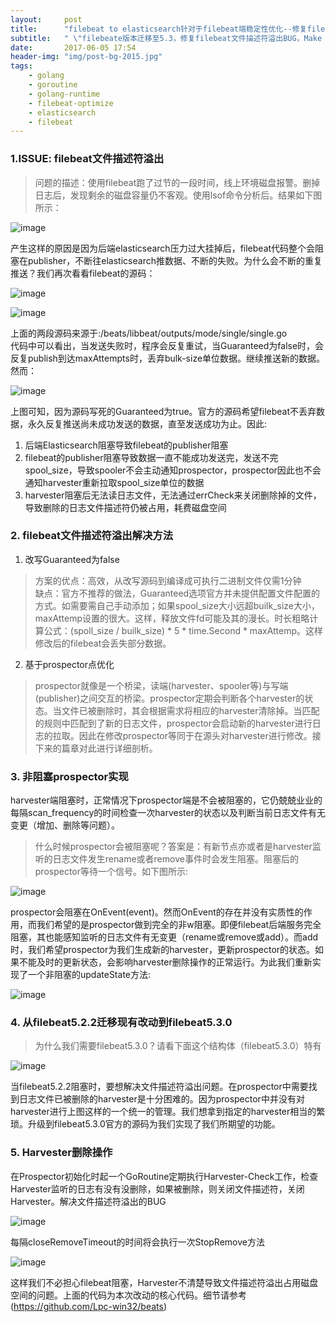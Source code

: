 ```yaml
---
layout:     post
title:      "filebeat to elasticsearch针对于filebeat端稳定性优化--修复filebeat文件描述符溢出问题"
subtitle:   " \"filebeate版本迁移至5.3，修复filebeat文件描述符溢出BUG，Make our filebeat stronger!\""
date:       2017-06-05 17:54
header-img: "img/post-bg-2015.jpg" 
tags:
    - golang
    - goroutine
    - golang-runtime
    - filebeat-optimize
    - elasticsearch
    - filebeat
---
```


### 1.ISSUE: filebeat文件描述符溢出

> 问题的描述：使用filebeat跑了过节的一段时间，线上环境磁盘报警。删掉日志后，发现剩余的磁盘容量仍不客观。使用lsof命令分析后。结果如下图所示：

![image](http://lpc-win32.github.io/img/2017-06-05/lsof_deleted.png)

产生这样的原因是因为后端elasticsearch压力过大挂掉后，filebeat代码整个会阻塞在publisher，不断往elasticsearch推数据、不断的失败。为什么会不断的重复推送？我们再次看看filebeat的源码：


![image](http://lpc-win32.github.io/img/2017-06-05/Guaranteed-1.png)

![image](http://lpc-win32.github.io/img/2017-06-05/Guaranteed-2.png)

上面的两段源码来源于:/beats/libbeat/outputs/mode/single/single.go  
代码中可以看出，当发送失败时，程序会反复重试，当Guaranteed为false时，会反复publish到达maxAttempts时，丢弃bulk-size单位数据。继续推送新的数据。然而：

![image](http://lpc-win32.github.io/img/2017-06-05/Guaranteed-3.png)

上图可知，因为源码写死的Guaranteed为true。官方的源码希望filebeat不丢弃数据，永久反复推送尚未成功发送的数据，直至发送成功为止。因此:

1. 后端Elasticsearch阻塞导致filebeat的publisher阻塞
2. filebeat的publisher阻塞导致数据一直不能成功发送完，发送不完spool\_size，导致spooler不会主动通知prospector，prospector因此也不会通知harvester重新拉取spool\_size单位的数据
3. harvester阻塞后无法读日志文件，无法通过errCheck来关闭删除掉的文件，导致删除的日志文件描述符仍被占用，耗费磁盘空间

### 2. filebeat文件描述符溢出解决方法

1. 改写Guaranteed为false

> 方案的优点：高效，从改写源码到编译成可执行二进制文件仅需1分钟  
缺点：官方不推荐的做法，Guaranteed选项官方并未提供配置文件配置的方式。如需要需自己手动添加；如果spool\_size大小远超builk\_size大小，maxAttemp设置的很大。这样，释放文件fd可能及其的漫长。时长粗略计算公式：(spoll\_size / builk\_size) * 5 * time.Second * maxAttemp。这样修改后的filebeat会丢失部分数据。

2. 基于prospector点优化

> prospector就像是一个桥梁，读端(harvester、spooler等)与写端(publisher)之间交互的桥梁。prospector定期会判断各个harvester的状态。当文件已被删除时，其会根据需求将相应的harvester清除掉。当匹配的规则中匹配到了新的日志文件，prospector会启动新的harvester进行日志的拉取。因此在修改prospector等同于在源头对harvester进行修改。接下来的篇章对此进行详细剖析。

### 3. 非阻塞prospector实现

harvester端阻塞时，正常情况下prospector端是不会被阻塞的，它仍兢兢业业的每隔scan\_frequency的时间检查一次harvester的状态以及判断当前日志文件有无变更（增加、删除等问题）。

> 什么时候prospector会被阻塞呢？答案是：有新节点亦或者是harvester监听的日志文件发生rename或者remove事件时会发生阻塞。阻塞后的prospector等待一个信号。如下图所示:

![image](http://lpc-win32.github.io/img/2017-06-05/prospector-1.png)

prospector会阻塞在OnEvent(event)。然而OnEvent的存在并没有实质性的作用，而我们希望的是prospector做到完全的非w阻塞。即便filebeat后端服务完全阻塞，其也能感知监听的日志文件有无变更（rename或remove或add）。而add时，我们希望prospector为我们生成新的harvester，更新prospector的状态。如果不能及时的更新状态，会影响harvester删除操作的正常运行。为此我们重新实现了一个非阻塞的updateState方法:

![image](http://lpc-win32.github.io/img/2017-06-05/prospector-2.png)

### 4. 从filebeat5.2.2迁移现有改动到filebeat5.3.0

> 为什么我们需要filebeat5.3.0？请看下面这个结构体（filebeat5.3.0）特有

![image](http://lpc-win32.github.io/img/2017-06-05/harvesterRegistry.png)

当filebeat5.2.2阻塞时，要想解决文件描述符溢出问题。在prospector中需要找到日志文件已被删除的harvester是十分困难的。因为prospector中并没有对harvester进行上图这样的一个统一的管理。我们想拿到指定的harvester相当的繁琐。升级到filebeat5.3.0官方的源码为我们实现了我们所期望的功能。

### 5. Harvester删除操作

在Prospector初始化时起一个GoRoutine定期执行Harvester-Check工作，检查Harvester监听的日志有没有没删除，如果被删除，则关闭文件描述符，关闭Harvester。解决文件描述符溢出的BUG

![image](http://lpc-win32.github.io/img/2017-06-05/stopRemove-1.png)

每隔closeRemoveTimeout的时间将会执行一次StopRemove方法

![image](http://lpc-win32.github.io/img/2017-06-05/stopRemove-2.png)

这样我们不必担心filebeat阻塞，Harvester不清楚导致文件描述符溢出占用磁盘空间的问题。上面的代码为本次改动的核心代码。细节请参考(https://github.com/Lpc-win32/beats)
